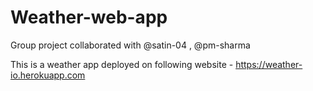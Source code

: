 # Weather-web-app
Group project collaborated with @satin-04 , @pm-sharma

This is a weather app deployed on following website - https://weather-io.herokuapp.com
